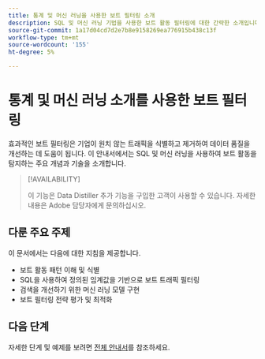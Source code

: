 ```yaml
---
title: 통계 및 머신 러닝을 사용한 보트 필터링 소개
description: SQL 및 머신 러닝 기법을 사용한 보트 활동 필터링에 대한 간략한 소개입니다. 데이터 무결성 및 분석을 향상시키기 위한 데이터 준비, 임계값 정의 및 모델 평가에 대해 알아봅니다. 이 자리 표시자 문서는 더 포괄적인 안내서로 안내합니다.
source-git-commit: 1a17d04cd7d2e7b8e9158269ea776915b438c13f
workflow-type: tm+mt
source-wordcount: '155'
ht-degree: 5%

---
```


# 통계 및 머신 러닝 소개를 사용한 보트 필터링

효과적인 보트 필터링은 기업이 원치 않는 트래픽을 식별하고 제거하여 데이터 품질을 개선하는 데 도움이 됩니다. 이 안내서에서는 SQL 및 머신 러닝을 사용하여 보트 활동을 탐지하는 주요 개념과 기술을 소개합니다.

>[!AVAILABILITY]
>
>이 기능은 Data Distiller 추가 기능을 구입한 고객이 사용할 수 있습니다. 자세한 내용은 Adobe 담당자에게 문의하십시오.

## 다룬 주요 주제

이 문서에서는 다음에 대한 지침을 제공합니다.

- 보트 활동 패턴 이해 및 식별
- SQL을 사용하여 정의된 임계값을 기반으로 보트 트래픽 필터링
- 검색을 개선하기 위한 머신 러닝 모델 구현
- 보트 필터링 전략 평가 및 최적화

## 다음 단계

자세한 단계 및 예제를 보려면 [전체 안내서](../advanced-statistics/examples/statistics-and-ml-bot-filtering.md)를 참조하세요.
